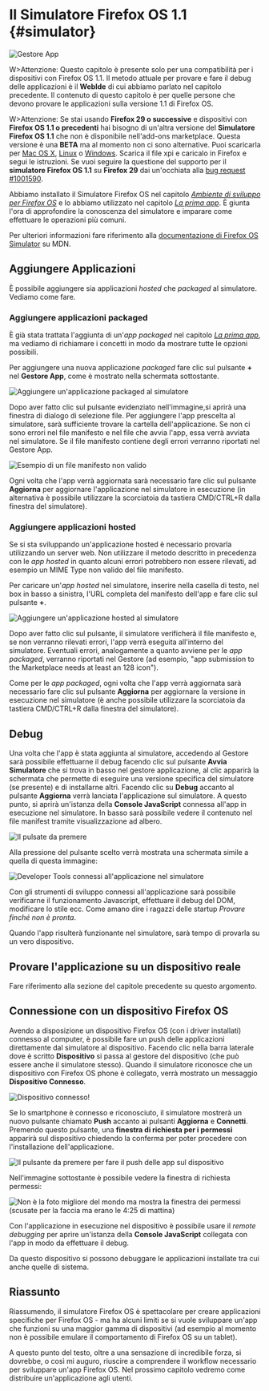 # Il Simulatore Firefox OS 1.1 {#simulator}

![Gestore App](images/originals/simulator-dashboard.png)  

W>Attenzione: Questo capitolo è presente solo per una compatibilità per i dispositivi con Firefox OS 1.1. Il metodo attuale per provare e fare il debug delle applicazioni è il **WebIde** di cui abbiamo parlato nel capitolo precedente. Il contenuto di questo capitolo è per quelle persone che devono provare le applicazioni sulla versione 1.1 di Firefox OS.

W>Attenzione: Se stai usando **Firefox 29 o successive** e dispositivi con **Firefox OS 1.1 o precedenti** hai bisogno di un'altra versione del **Simulatore Firefox OS 1.1** che non è disponibile nell'add-ons marketplace. Questa versione è una **BETA** ma al momento non ci sono alternative. Puoi scaricarla per [Mac OS X][1], [Linux][2] o [Windows][3]. Scarica il file xpi e caricalo in Firefox e segui le istruzioni. Se vuoi seguire la questione del supporto per il **simulatore Firefox OS 1.1** su **Firefox 29** dai un'occhiata alla [bug request #1001590][4].  

Abbiamo installato il Simulatore Firefox OS nel capitolo [*Ambiente di sviluppo per Firefox OS*](#setup) e lo abbiamo utilizzato nel capitolo [*La prima app*](#firstapp). È giunta l'ora di approfondire la conoscenza del simulatore e imparare come effettuare le operazioni più comuni.

Per ulteriori informazioni fare riferimento alla [documentazione di Firefox OS Simulator][5] su MDN.

## Aggiungere Applicazioni

È possibile aggiungere sia applicazioni *hosted* che *packaged* al simulatore. Vediamo come fare.

### Aggiungere applicazioni packaged

È già stata trattata l'aggiunta di un'*app packaged* nel capitolo [*La prima app*](#firstapp), ma vediamo di richiamare i concetti in modo da mostrare tutte le opzioni possibili.

Per aggiungere una nuova applicazione *packaged* fare clic sul pulsante **+** nel **Gestore App**, come è mostrato nella schermata sottostante. 

![Aggiungere un'applicazione packaged al simulatore](images/originals/simulator-add-directory.png)

Dopo aver fatto clic sul pulsante evidenziato nell'immagine,si aprirà una finestra di dialogo di selezione file. Per aggiungere l'app prescelta al simulatore, sarà sufficiente trovare la cartella dell'applicazione. Se non ci sono errori nel file manifesto e nel file che avvia l'app, essa verrà avviata nel simulatore. Se il file manifesto contiene degli errori verranno riportati nel Gestore App. 

![Esempio di un file manifesto non valido](images/originals/simulator-invalid-manifest.png)

Ogni volta che l'app verrà aggiornata sarà necessario fare clic sul pulsante **Aggiorna** per aggiornare l'applicazione nel simulatore in esecuzione (in alternativa è possibile utilizzare la scorciatoia da tastiera CMD/CTRL+R dalla finestra del simulatore).

### Aggiungere applicazioni hosted

Se si sta sviluppando un'applicazione hosted è necessario provarla utilizzando un server web. Non utilizzare il metodo descritto in precedenza con le *app hosted* in quanto alcuni errori potrebbero non essere rilevati, ad esempio un MIME Type non valido del file manifesto. 

Per caricare un'*app hosted* nel simulatore, inserire nella casella di testo, nel box in basso a sinistra, l'URL completa del manifesto dell'app e fare clic sul pulsante **+**.

![Aggiungere un'applicazione hosted al simulatore](images/originals/simulator-add-directory.png)

Dopo aver fatto clic sul pulsante, il simulatore verificherà il file manifesto e, se non verranno rilevati errori, l'app verrà eseguita all'interno del simulatore. Eventuali errori, analogamente a quanto avviene per le *app packaged*, verranno riportati nel Gestore (ad esempio, "app submission to the Marketplace needs at least an 128 icon").

Come per le *app packaged*, ogni volta che l'app verrà aggiornata sarà necessario fare clic sul pulsante **Aggiorna** per aggiornare la versione in esecuzione nel simulatore (è anche possibile utilizzare la scorciatoia da tastiera CMD/CTRL+R dalla finestra del simulatore).

## Debug

Una volta che l'app è stata aggiunta al simulatore, accedendo al Gestore sarà possibile effettuarne il debug facendo clic sul pulsante **Avvia Simulatore** che si trova in basso nel gestore applicazione, al clic apparirà la schermata che permette di eseguire una versione specifica del simulatore (se presente) e di installarne altri. Facendo clic su **Debug** accanto al pulsante **Aggiorna** verrà lanciata l'applicazione sul simulatore. A questo punto, si aprirà un'istanza della **Console JavaScript** connessa all'app in esecuzione nel simulatore. In basso sarà possibile vedere il contenuto nel file manifest tramite visualizzazione ad albero.

![Il pulsate da premere](images/originals/simulator-press-connect.png)

Alla pressione del pulsante scelto verrà mostrata una schermata simile a quella di questa immagine:

![Developer Tools connessi all'applicazione nel simulatore](images/originals/simulator-connected.png)

Con gli strumenti di sviluppo connessi all'applicazione sarà possibile verificarne il funzionamento Javascript, effettuare il debug del DOM, modificare lo stile ecc. Come amano dire i ragazzi delle startup *Provare finché non è pronta*.

Quando l'app risulterà funzionante nel simulatore, sarà tempo di provarla su un vero dispositivo.

## Provare l'applicazione su un dispositivo reale

Fare riferimento alla sezione del capitole precedente su questo argomento.

## Connessione con un dispositivo Firefox OS

Avendo a disposizione un dispositivo Firefox OS (con i driver installati) connesso al computer, è possibile fare un push delle applicazioni direttamente dal simulatore al dispositivo. Facendo clic nella barra laterale dove è scritto **Dispositivo** si passa al gestore del dispositivo (che può essere anche il simulatore stesso). Quando il simulatore riconosce che un dispositivo con Firefox OS phone è collegato, verrà mostrato un messaggio **Dispositivo Connesso**.

![Dispositivo connesso!](images/originals/simulator-device-connected.png)

Se lo smartphone è connesso e riconosciuto, il simulatore mostrerà un nuovo pulsante chiamato **Push** accanto ai pulsanti **Aggiorna** e **Connetti**. Premendo questo pulsante, una **finestra di richiesta per i permessi** apparirà sul dispositivo chiedendo la conferma per poter procedere con l'installazione dell'applicazione.

![Il pulsante da premere per fare il push delle app sul dispositivo](images/originals/simulator-press-push.png)

Nell'immagine sottostante è possibile vedere la finestra di richiesta permessi:

![Non è la foto migliore del mondo ma mostra la finestra dei permessi (scusate per la faccia ma erano le 4:25 di mattina)](images/originals/simulator-remote-push.jpg)

Con l'applicazione in esecuzione nel dispositivo è possibile usare il *remote debugging* per aprire un'istanza della **Console JavaScript** collegata con l'app in modo da effettuare il debug.  

Da questo dispositivo si possono debuggare le applicazioni installate tra cui anche quelle di sistema.  

## Riassunto

Riassumendo, il simulatore Firefox OS è spettacolare per creare applicazioni specifiche per Firefox OS - ma ha alcuni limiti se si vuole sviluppare un'app che funzioni su una maggior gamma di dispositivi (ad esempio al momento non è possibile emulare il comportamento di Firefox OS su un tablet). 

A questo punto del testo, oltre a una sensazione di incredibile forza, si dovrebbe, o così mi auguro, riuscire a comprendere il workflow necessario per sviluppare un'app Firefox OS. Nel prossimo capitolo vedremo come distribuire un'applicazione agli utenti.

[1]: http://ftp.mozilla.org/pub/mozilla.org/labs/r2d2b2g/r2d2b2g-5.0pre7-mac.xpi
[2]: http://ftp.mozilla.org/pub/mozilla.org/labs/r2d2b2g/r2d2b2g-5.0pre7-linux.xpi
[3]: http://ftp.mozilla.org/pub/mozilla.org/labs/r2d2b2g/r2d2b2g-5.0pre7-windows.xpi
[4]: https://bugzilla.mozilla.org/show_bug.cgi?id=1001590 "Bug simulatore"
[5]: https://developer.mozilla.org/en-US/docs/Tools/Firefox_OS_Simulator
